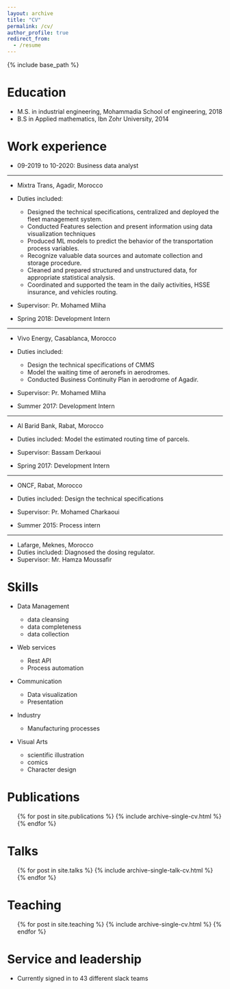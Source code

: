 ```yaml
---
layout: archive
title: "CV"
permalink: /cv/
author_profile: true
redirect_from:
  - /resume
---
```


{% include base_path %}

Education
======
* M.S. in industrial engineering, Mohammadia School of engineering, 2018
* B.S in Applied mathematics, Ibn Zohr University, 2014



Work experience
======
* 09-2019 to 10-2020: Business data analyst
---
  * Mixtra Trans, Agadir, Morocco
  * Duties included:
    * Designed the technical specifications, centralized and deployed the fleet management system.
    * Conducted Features selection and present information using data visualization techniques
    * Produced ML models to predict the behavior of the transportation process variables.
    * Recognize valuable data sources and automate collection and storage procedure.
    * Cleaned and prepared structured and unstructured data, for appropriate statistical analysis.
    * Coordinated and supported the team in the daily activities, HSSE insurance, and vehicles routing.
  * Supervisor: Pr. Mohamed Mliha

* Spring 2018: Development Intern
---
  * Vivo Energy, Casablanca, Morocco
  * Duties included:
    * Design the technical specifications of CMMS
    * Model the waiting time of aeronefs in aerodromes.
    * Conducted Business Continuity Plan in aerodrome of Agadir.
  * Supervisor: Pr. Mohamed Mliha

* Summer 2017: Development Intern
---
  * Al Barid Bank, Rabat, Morocco
  * Duties included: Model the estimated routing time of parcels. 
  * Supervisor: Bassam Derkaoui

* Spring 2017: Development Intern
---
  * ONCF, Rabat, Morocco
  * Duties included: Design the technical specifications
  * Supervisor: Pr. Mohamed Charkaoui

* Summer 2015: Process intern
---
  * Lafarge, Meknes, Morocco
  * Duties included: Diagnosed the dosing regulator.
  * Supervisor: Mr. Hamza Moussafir
  
Skills
======

* Data Management
  * data cleansing
  * data completeness
  * data collection
  
* Web services
  * Rest API
  * Process automation


* Communication
  * Data visualization
  * Presentation

* Industry
  * Manufacturing processes

* Visual Arts
  * scientific illustration
  * comics
  * Character design

Publications
======
  <ul>{% for post in site.publications %}
    {% include archive-single-cv.html %}
  {% endfor %}</ul>
  
Talks
======
  <ul>{% for post in site.talks %}
    {% include archive-single-talk-cv.html %}
  {% endfor %}</ul>
  
Teaching
======
  <ul>{% for post in site.teaching %}
    {% include archive-single-cv.html %}
  {% endfor %}</ul>
  
Service and leadership
======
* Currently signed in to 43 different slack teams
